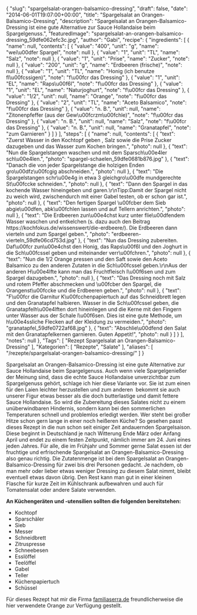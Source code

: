 {
    "slug": "spargelsalat-orangen-balsamico-dressing",
    "draft": false,
    "date": "2014-06-01T19:07:00+00:00",
    "title": "Spargelsalat an Orangen-Balsamico-Dressing",
    "description": "Spargelsalat an Orangen-Balsamico-Dressing ist eine gute Alternative zur Sauce Hollandaise beim Spargelgenuss.",
    "featuredImage": "spargelsalat-an-orangen-balsamico-dressing_59dfe062efc3c.jpg",
    "author": "Gabi",
    "recipe": {
        "ingredients": [
            {
                "name": null,
                "contents": [
                    {
                        "value": "400",
                        "unit": "g",
                        "name": "wei\u00dfer Spargel",
                        "note": null
                    },
                    {
                        "value": "1",
                        "unit": "TL",
                        "name": "Salz",
                        "note": null
                    },
                    {
                        "value": "1",
                        "unit": "Prise",
                        "name": "Zucker",
                        "note": null
                    },
                    {
                        "value": "200",
                        "unit": "g",
                        "name": "Erdbeeren (frische)",
                        "note": null
                    },
                    {
                        "value": "1",
                        "unit": "TL",
                        "name": "Honig (ich benutze fl\u00fcssigen)",
                        "note": "f\u00fcr das Dressing"
                    },
                    {
                        "value": "1",
                        "unit": "EL",
                        "name": "Raps\u00f6l",
                        "note": "f\u00fcr das Dressing"
                    },
                    {
                        "value": "1",
                        "unit": "EL",
                        "name": "Naturjoghurt",
                        "note": "f\u00fcr das Dressing"
                    },
                    {
                        "value": "1\/2",
                        "unit": null,
                        "name": "Orange",
                        "note": "f\u00fcr das Dressing"
                    },
                    {
                        "value": "2",
                        "unit": "TL",
                        "name": "Aceto Balsamico",
                        "note": "f\u00fcr das Dressing"
                    },
                    {
                        "value": "n. B.",
                        "unit": null,
                        "name": "Zitonenpfeffer (aus der Gew\u00fcrzm\u00fchle)",
                        "note": "f\u00fcr das Dressing"
                    },
                    {
                        "value": "n. B.",
                        "unit": null,
                        "name": "Salz",
                        "note": "f\u00fcr das Dressing"
                    },
                    {
                        "value": "n. B.",
                        "unit": null,
                        "name": "Granatapfel",
                        "note": "zum Garnieren"
                    }
                ]
            }
        ],
        "steps": [
            {
                "name": null,
                "contents": [
                    {
                        "text": "Zuerst Wasser in den Kochtopf geben , Salz sowie die Prise Zucker dazugeben und das Wasser zum Kochen bringen.",
                        "photo": null
                    },
                    {
                        "text": "Nun die Spargelstangen waschen und mit dem Sparsch\u00e4ler sch\u00e4len.",
                        "photo": "spargel-schaelen_59dfe0681b876.jpg"
                    },
                    {
                        "text": "Danach die von jeder Spargelstange die holzigen Enden gro\u00dfz\u00fcgig abschneiden.",
                        "photo": null
                    },
                    {
                        "text": "Die Spargelstangen schr\u00e4g in etwa 3 gleichgro\u00dfe mundgerechte St\u00fccke schneiden.",
                        "photo": null
                    },
                    {
                        "text": "Dann den Spargel in das kochende Wasser hineingeben und garen.\r\nTipp:Damit der Spargel nicht zu weich wird, zwischendurch mit einer Gabel testen, ob er schon gar ist.",
                        "photo": null
                    },
                    {
                        "text": "Den fertigen Spargel \u00fcber dem Sieb abgie\u00dfen, abk\u00fchlen lassen und auf Tellern anrichten.",
                        "photo": null
                    },
                    {
                        "text": "Die Erdbeeren zun\u00e4chst kurz unter flie\u00dfendem Wasser waschen und entkelchen (s. dazu auch den Beitrag https:\/\/kochfokus.de\/wissenswert\/die-erdbeere\/). Die Erdbeeren dann vierteln und zum Spargel geben.",
                        "photo": "erdbeeren-vierteln_59dfe06cd753d.jpg"
                    },
                    {
                        "text": "Nun das Dressing zubereiten. Daf\u00fcr zun\u00e4chst den Honig, das Raps\u00f6l und den Joghurt in die Sch\u00fcssel geben und miteinander verr\u00fchren.",
                        "photo": null
                    },
                    {
                        "text": "Nun die 1\/2 Orange pressen und den Saft sowie den Aceto Balsamico zu den anderen Zutaten in die Sch\u00fcssel geben.\r\nAus der anderen H\u00e4lfte kann man das Fruchtfleisch l\u00f6sen und zum Spargel dazugeben.",
                        "photo": null
                    },
                    {
                        "text": "Das Dressing noch mit Salz und rotem Pfeffer abschmecken und \u00fcber den Spargel, die Orangenst\u00fccke und die Erdbeeren geben.",
                        "photo": null
                    },
                    {
                        "text": "F\u00fcr die Garnitur K\u00fcchenpapiertuch auf das Schneidbrett legen und den Granatapfel halbieren. Wasser in die Sch\u00fcssel geben, die Granatapfelh\u00e4lften dort hineinlegen und die Kerne mit den Fingern unter Wasser aus der Schale l\u00f6sen. Dies ist eine gute Methode, um h\u00e4ssliche Flecken auf der Kleidung zu vermeiden.",
                        "photo": "granatapfel_59dfe0722af68.jpg"
                    },
                    {
                        "text": "Abschlie\u00dfend den Salat mit den Granatapfelkernen garnieren. Guten Appetit!",
                        "photo": null
                    }
                ]
            }
        ],
        "notes": null
    },
    "Tags": [
        "Rezept Spargelsalat an Orangen-Balsamico-Dressing"
    ],
    "Kategorien": [
        "Rezepte",
        "Salate"
    ],
    "aliases": [
        "\/rezepte\/spargelsalat-orangen-balsamico-dressing\/"
    ]
}

Spargelsalat an Orangen-Balsamico-Dressing ist eine gute Alternative zur Sauce Hollandaise beim Spargelgenuss. Auch wenn viele Spargelgenießer der Meinung sind, dass die echte Sauce Hollandaise unverzichtbar zum Spargelgenuss gehört, schlage ich hier diese Variante vor. Sie ist zum einen für den Laien leichter herzustellen und zum anderen  bekommt sie auch unserer Figur etwas besser als die doch butterlastige und damit fettere Sauce Hollandaise. So wird die Zubereitung dieses Salates nicht zu einem unüberwindbaren Hindernis, sondern kann bei den sommerlichen Temperaturen schnell und problemlos erledigt werden. Wer steht bei großer Hitze schon gern lange in einer noch heißeren Küche? So gesehen passt dieses Rezept in die nun schon seit einiger Zeit andauernden Spargelsaison. Diese beginnt in Deutschland je nach Witterung Ende März oder Anfang April und endet zu einem festen Zeitpunkt, nämlich immer am 24. Juni eines jeden Jahres. Für alle, die im Frühjahr und Sommer gerne Salat essen ist der fruchtige und erfrischende Spargelsalat an Orangen-Balsamico-Dressing also genau richtig. Die Zutatenmenge ist bei dem Spargelsalat an Orangen-Balsamico-Dressing für zwei bis drei Personen gedacht. Je nachdem, ob man mehr oder lieber etwas weniger Dressing zu diesem Salat nimmt, bleibt eventuell etwas davon übrig. Den Rest kann man gut in einer kleinen Flasche für kurze Zeit im Kühlschrank aufbewahren und auch für Tomatensalat oder andere Salate verwenden.

**An Küchengeräten und -utensilien sollten die folgenden bereitstehen:**

 * Kochtopf
 * Sparschäler
 * Sieb
 * Messer
 * Schneidbrett
 * Zitruspresse
 * Schneebesen
 * Esslöffel
 * Teelöffel
 * Gabel
 * Teller
 * Küchenpapiertuch
 * Schüssel

Für dieses Rezept hat mir die Firma [familiaserra.de][1] freundlicherweise die hier verwendete Orange zur Verfügung gestellt.

 [1]: http://familiaserra.de/